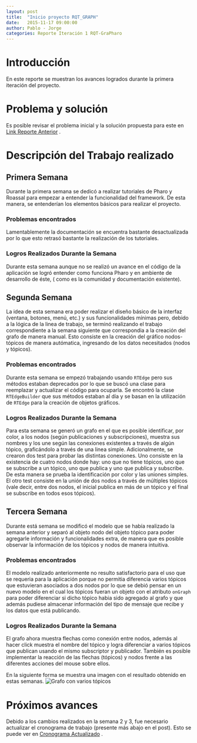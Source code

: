 ```yaml
---
layout: post
title:  "Inicio proyecto RQT_GRAPH"
date:   2015-11-17 09:00:00
author: Pablo - Jorge
categories: Reporte Iteración 1 RQT-GraPharo
---
```

 
# Introducción
 
 En este reporte se muestran los avances logrados durante la primera iteración del proyecto.
 
# Problema y solución
 
 Es posible revisar el problema inicial y la solución propuesta para este en [Link Reporte Anterior](http://jampueroc.github.io/SE4Robotics/reporte/2015/09/26/Report) .
 
# Descripción del Trabajo realizado

## Primera Semana

Durante la primera semana se dedicó a realizar tutoriales de Pharo y Roassal para empezar a entender la funcionalidad del framework. De esta manera, se entenderían los elementos básicos para realizar el proyecto.

### Problemas encontrados

Lamentablemente la documentación se encuentra bastante desactualizada por lo que esto retrasó bastante la realización de los tutoriales.

### Logros Realizados Durante la Semana

Durante esta semana aunque no se realizó un avance en el código de la aplicación se logró entender como funciona Pharo y en ambiente de desarrollo de éste, ( como es la comunidad y documentación existente).

## Segunda Semana

La idea de esta semana era poder realizar el diseño básico de la interfaz (ventana, botones, menú, etc.) y sus funcionalidades mínimas pero, debido a la lógica de la linea de trabajo, se terminó realizando el trabajo correspondiente a la semana siguiente que correspondia a la creación del grafo de manera manual. Esto consiste en la creación del gráfico nodos-tópicos de manera autómatica, ingresando de los datos necesitados (nodos y tópicos). 


### Problemas encontrados

Durante esta semana se empezó trabajando usando `RTEdge` pero sus métodos estaban deprecados por lo que se buscó una clase para reemplazar y actualizar el código para ocuparla. Se encontró la clase `RTEdgeBuilder` que sus métodos estaban al día y se basan en la utilización de `RTEdge` para la creación de objetos gráficos.


### Logros Realizados Durante la Semana

Para esta semana se generó un grafo en el que es posible identificar, por color, a los nodos (según publicaciones y subscripciones), muestra sus nombres y los une según las conexiones existentes a través de algún tópico, graficándolo a través de una linea simple. Adicionalmente, se crearon dos test para probar las distintas conexiones. Uno consiste en la existencia de cuatro nodos donde hay: uno que no tiene tópicos, uno que se subscribe a un tópico, uno que publica y uno que publica y subscribe. De esta manera se prueba la identificación por color y las uniones simples. El otro test consiste en la unión de dos nodos a través de múltiples tópicos (vale decir, entre dos nodos, el inicial publica en más de un tópico y el final se subscribe en todos esos tópicos).



## Tercera Semana

Durante está semana se modificó el modelo que se había realizado la semana anterior y separó al objeto nodo del objeto tópico para poder agregarle información y funcionalidades extra, de manera que es posible observar la información de los tópicos y nodos de manera intuitiva. 

### Problemas encontrados
El modelo realizado anteriormente no resulto satisfactorio para el uso que se requeria para la aplicación porque no permitia diferencia varios tópicos que estuvieran asociados a dos nodos por lo que se debió pensar en un nuevo modelo en el cual los tópicos fueran un objeto con el atributo `onGraph` para poder diferenciar si dicho tópico habia sido agregado al grafo y que además pudiese almacenar información del tipo de mensaje que recibe y los datos que está publicando.

### Logros Realizados Durante la Semana

El grafo ahora muestra flechas como conexión entre nodos, además al hacer click muestra el nombre del tópico y logra diferenciar a varios tópicos que publican usando el mismo subscriptor y publicador. También es posible implementar la reacción de las flechas (tópicos) y nodos frente a las diferentes acciones del mouse sobre ellos. 

En la siguiente forma se muestra una imagen con el resultado obtenido en estas semanas.
![Grafo con varios tópicos]({{site.baseurl}}/assets/reports/022.png )


# Próximos avances

Debido a los cambios realizados en la semana 2 y 3, fue necesario actualizar el cronograma de trabajo (presente más abajo en el post). Esto se puede ver en [Cronograma Actualizado](http://jampueroc.github.io/SE4Robotics/cronograma/actualizado/2015/11/17/Cronograma) .



